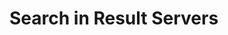 <!--
created_at: '2012-04-12 19:15:21'
updated_at: '2013-03-13 14:20:13'
authors:
    - 'Jérôme Bogaerts'
tags:
    - Deliveries
-->

Search in Result Servers
========================

